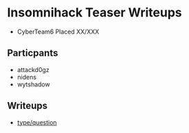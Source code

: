 # Insomnihack Teaser Writeups

* CyberTeam6 Placed XX/XXX

## Particpants

* attackd0gz
* nidens
* wytshadow

## Writeups

* [type/question](type/question)

